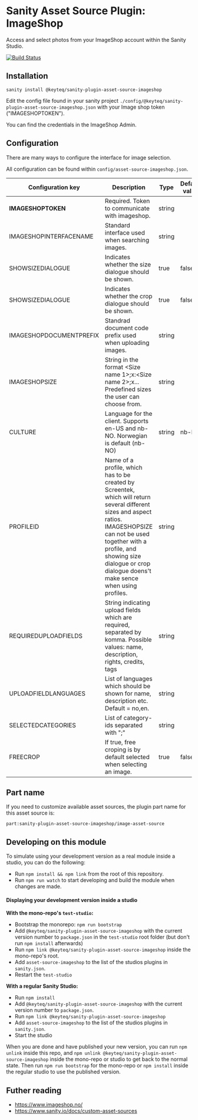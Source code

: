 # Sanity Asset Source Plugin: ImageShop

Access and select photos from your ImageShop account within the Sanity Studio.


[![Build Status](https://travis-ci.org/Keyteq/sanity-plugin-asset-source-imageshop.svg?branch=master)](https://travis-ci.org/sanity-io/sanity-plugin-asset-source-cloudinary)


## Installation

`sanity install @keyteq/sanity-plugin-asset-source-imageshop`

Edit the config file found in your sanity project `./config/@keyteq/sanity-plugin-asset-source-imageshop.json` with your Image shop token ("IMAGESHOPTOKEN").

You can find the credentials in the ImageShop Admin.

## Configuration


There are many ways to configure the interface for image selection.

All configuration can be found within `config/asset-source-imageshop.json`.


| Configuration key | Description |   Type         |   Default value   |
| ------------- | ------------- | ---------------- | ----------------- |
| **IMAGESHOPTOKEN**  | Required. Token to communicate with imageshop.  | string |  |
| IMAGESHOPINTERFACENAME  |  Standard interface used when searching images.  | string |  |
| SHOWSIZEDIALOGUE  | Indicates whether the size dialogue should be shown. |  true|false  |  true |
| SHOWSIZEDIALOGUE  | Indicates whether the crop dialogue should be shown. |  true|false  |  true |
| IMAGESHOPDOCUMENTPREFIX  | Standrad document code prefix used when uploading images. |  string  |  |
| IMAGESHOPSIZE  | String in the format <Size name 1>;<width1>x<height1>:<Size name 2>;<width2>x<height2>... Predefined sizes the user can choose from. |  string  |  |
| CULTURE  | Language for the client. Supports en-US and nb-NO. Norwegian is default (nb-NO) |  string  | nb-NO |
| PROFILEID  | 	Name of a profile, which has to be created by Screentek, which will return several different sizes and aspect ratios. IMAGESHOPSIZE can not be used together with a profile, and showing size dialogue or crop dialogue doens't make sence when using profiles. |  string  |  |
| REQUIREDUPLOADFIELDS  | String indicating upload fields which are required, separated by komma. Possible values: name, description, rights, credits, tags |  string  |  |
| UPLOADFIELDLANGUAGES  | List of languages which should be shown for name, description etc. Default = no,en. |  string  |  |
| SELECTEDCATEGORIES  | List of category-ids separated with ";" |  string  |  |
| FREECROP  | If true, free croping is by default selected when selecting an image. |  true|false  | false |




## Part name

If you need to customize available asset sources, the plugin part name for this asset source is:

`part:sanity-plugin-asset-source-imageshop/image-asset-source`


## Developing on this module

To simulate using your development version as a real module inside a studio, you can do the following:

* Run `npm install && npm link` from the root of this repository.
* Run `npm run watch` to start developing and build the module when changes are made.

#### Displaying your development version inside a studio

**With the mono-repo's `test-studio`:**

  * Bootstrap the monorepo: `npm run bootstrap`
  * Add `@keyteq/sanity-plugin-asset-source-imageshop` with the current version number to `package.json` in the `test-studio` root folder (but don't run `npm install` afterwards)
  * Run `npm link @keyteq/sanity-plugin-asset-source-imageshop` inside the mono-repo's root.
  * Add `asset-source-imageshop` to the list of the studios plugins in `sanity.json`.
  * Restart the `test-studio`

**With a regular Sanity Studio:**
  * Run `npm install`
  * Add `@keyteq/sanity-plugin-asset-source-imageshop` with the current version number to `package.json`.
  * Run `npm link @keyteq/sanity-plugin-asset-source-imageshop`
  * Add `asset-source-imageshop` to the list of the studios plugins in `sanity.json`.
  * Start the studio

When you are done and have published your new version, you can run `npm unlink` inside this repo, and `npm unlink @keyteq/sanity-plugin-asset-source-imageshop` inside the mono-repo or studio to get back to the normal state. Then run `npm run bootstrap` for the mono-repo or `npm install` inside the regular studio to use the published version.


## Futher reading
* https://www.imageshop.no/
* https://www.sanity.io/docs/custom-asset-sources
